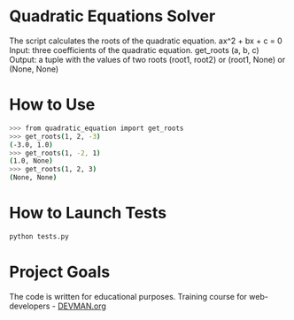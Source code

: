 # Quadratic Equations Solver
The script calculates the roots of the quadratic equation.
ax^2 + bx + c = 0
Input: three coefficients of the quadratic equation.
get_roots (a, b, c)
Output: a tuple with the values of two roots
(root1, root2) or (root1, None) or (None, None)

# How to Use

```bash
>>> from quadratic_equation import get_roots
>>> get_roots(1, 2, -3)
(-3.0, 1.0)
>>> get_roots(1, -2, 1)
(1.0, None)
>>> get_roots(1, 2, 3)
(None, None)
```

# How to Launch Tests

```bash
python tests.py
```

# Project Goals

The code is written for educational purposes. Training course for web-developers - [DEVMAN.org](https://devman.org)
